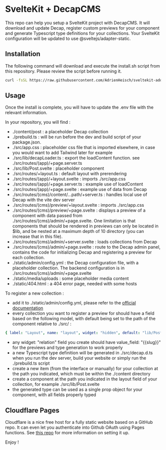 # SvelteKit + DecapCMS

This repo can help you setup a SvelteKit project with DecapCMS. It will download and update Decap, register custom previews for your component and generate Typescript type definitions for your collections. Your SvelteKit configuration will be updated to use @sveltejs/adapter-static.

## Installation

The following command will download and execute the install.sh script from this repository. Please review the script before running it.

```bash
curl -fsSL https://raw.githubusercontent.com/AdrienHeisch/sveltekit-add-decap/master/install.sh | bash
```

## Usage

Once the install is complete, you will have to update the .env file with the relevant information.

In your repository, you will find :
- ./content/post : a placeholder Decap collection
- ./prebuild.ts : will be run before the dev and build script of your package.json.
- ./src/app.css : placeholder css file that is imported elsewhere, in case you would want to add Tailwind later for example
- ./src/lib/decapLoader.ts : export the loadContent function. see ./src/routes/(app)/+page.server.ts
- ./src/lib/Post.svelte : placeholder component
- ./src/routes/+layout.ts : default layout with prerendering
- ./src/routes/(app)/+layout.svelte : imports ./src/app.css
- ./src/routes/(app)/+page.server.ts : example use of loadContent
- ./src/routes/(app)/+page.svelte : example use of data from Decap
- ./src/routes/(cms)/content/...path/+server.ts : handles local use of Decap with the vite dev server
- ./src/routes/(cms)/preview/+layout.svelte : imports ./src/app.css
- ./src/routes/(cms)/preview/+page.svelte : displays a preview of a component with data passed from ./src/routes/(cms)/admin/+page.svelte. One limitation is that components that should be rendered in previews can only be located in $lib, and be nested at a maximum depth of 10 directory (you can increase that in this file).
- ./src/routes/(cms)/admin/+server.svelte : loads collections from Decap
- ./src/routes/(cms)/admin/+page.svelte : route to the Decap admin panel, contains the code for initializing Decap and registering a preview for each collection.
- ./static/admin/config.yml : the Decap configuration file, with a placeholder collection. The backend configuration is in ./src/routes/(cms)/admin/+page.svelte
- ./static/media/uploads : some placeholder media content
- ./static/404.html : a 404 error page, needed with some hosts

To register a new collection :
- add it to ./static/admin/config.yml, please refer to the [official documentation](https://decapcms.org/docs/intro/)
- every collection you want to register a preview for should have a field based on the following model, with default being set to the path of the component relative to ./src/ :
```yaml
{ label: "Layout", name: "layout", widget: "hidden", default: "lib/Post" }
```
- any widget: "relation" field you create should have value_field: "{{slug}}" for the previews and type generation to work properly
- a new Typescript type definition will be generated in ./src/decap.d.ts when you run the dev server, build your website or simply run the ./prebuild.ts script
- create a new item (from the interface or manually) for your collection at the path you indicated, which must be within the ./content directory
- create a component at the path you indicated in the layout field of your collection, for example ./src/lib/Post.svelte
- the generated type can be used as a single prop object for your component, with all fields properly typed

## Cloudflare Pages

Cloudflare is a nice free host for a fully static website based on a GitHub repo. It can even let you authenticate into Github OAuth using Pages functions. See [this repo](https://github.com/i40west/netlify-cms-cloudflare-pages) for more information on setting it up.

Enjoy !
